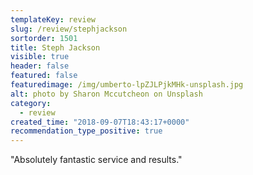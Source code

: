 ```yaml
---
templateKey: review
slug: /review/stephjackson
sortorder: 1501
title: Steph Jackson
visible: true
header: false
featured: false
featuredimage: /img/umberto-lpZJLPjkMHk-unsplash.jpg
alt: photo by Sharon Mccutcheon on Unsplash
category:
  - review
created_time: "2018-09-07T18:43:17+0000"
recommendation_type_positive: true
---
```


"Absolutely fantastic service and results."
